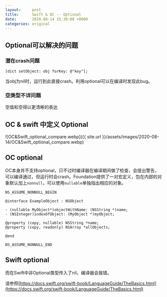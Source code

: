 ```yaml
---
layout:     post
title:      Swift & OC -- Optional
date:       2020-08-14 15:30:00 +0800
categories: original
---
```


## Optional可以解决的问题

### 潜在crash问题

```
[dict setObject: obj forKey: @"key"];
```
当obj为nil时，运行到此直接crash。利用optional可以在编译时发现此bug。

### 空类型不详问题

空值和空得以更清晰的表达

## OC & swift 中定义 Optional

![OC&Swift_optional_compare.webp]({{ site.url }}/assets/images/2020-08-14/OC&Swift_optional_compare.webp)


## OC optional
OC本身并不支持optional，只不过时编译器在编译期间做了检查，会提出警告，可以编译通过，但运行时会crash。Foundation提供了一对宏定义，包在内部的对象默认加上`nonnull`，可以使用`nullable`单独指出相应的对象。

```ObjC
NS_ASSUME_NONNULL_BEGIN

@interface ExampleObject : NSObject

- (nullable MyObject*)objectWithName: (NSString *)name;
- (NSInteger)indexOfObject: (MyObject *)myObject;

@property (copy, nullable) NSString *name;
@property (copy, readonly) NSArray *allObjects;

@end

NS_ASSUME_NONNULL_END
```

## Swift optional
而在Swift中非Optional类型传入了nil，编译器会报错。

请参照[https://docs.swift.org/swift-book/LanguageGuide/TheBasics.html](https://docs.swift.org/swift-book/LanguageGuide/TheBasics.html)

